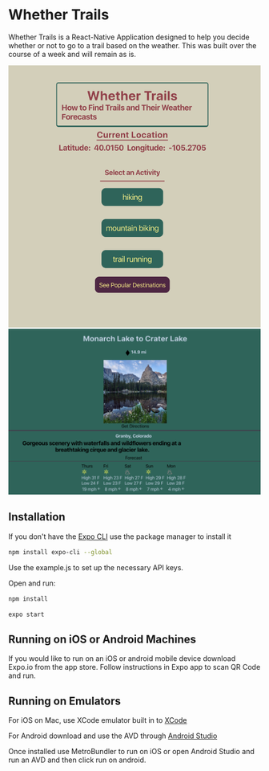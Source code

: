 # Whether Trails 

Whether Trails is a React-Native Application designed to help you decide whether or not to go to a trail based on the weather.
This was built over the course of a week and will remain as is.

![Web Screenshot](/assets/WebWelcome.png)
![WeatherView](/assets/ExpandedCard.png)
## Installation

If you don't have the [Expo CLI](https://expo.io/learn) use the package manager to install it

```bash
npm install expo-cli --global
```

Use the example.js to set up the necessary API keys.

Open and run:
```bash
npm install
```

```bash
expo start
```

## Running on iOS or Android Machines

If you would like to run on an iOS or android mobile device download Expo.io from the app store.
Follow instructions in Expo app to scan QR Code and run.

## Running on Emulators

For iOS on Mac, use XCode emulator built in to [XCode](https://developer.apple.com/library/archive/documentation/IDEs/Conceptual/iOS_Simulator_Guide/GettingStartedwithiOSSimulator/GettingStartedwithiOSSimulator.html)

For Android download and use the AVD through [Android Studio](https://developer.android.com/studio)

Once installed use MetroBundler to run on iOS or open Android Studio and run an AVD and then click run on android.